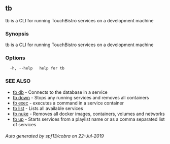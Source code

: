 ## tb

tb is a CLI for running TouchBistro services on a development machine

### Synopsis

tb is a CLI for running TouchBistro services on a development machine

### Options

```
  -h, --help   help for tb
```

### SEE ALSO

* [tb db](tb_db.md)	 - Connects to the database in a service
* [tb down](tb_down.md)	 - Stops any running services and removes all containers
* [tb exec](tb_exec.md)	 - executes a command in a service container
* [tb list](tb_list.md)	 - Lists all available services
* [tb nuke](tb_nuke.md)	 - Removes all docker images, containers, volumes and networks
* [tb up](tb_up.md)	 - Starts services from a playlist name or as a comma separated list of services

###### Auto generated by spf13/cobra on 22-Jul-2019
